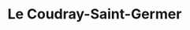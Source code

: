 ---
title: Le Coudray-Saint-Germer
url: /le-coudray-saint-germer/
latitude: 49.411
longitude: 1.837
---
